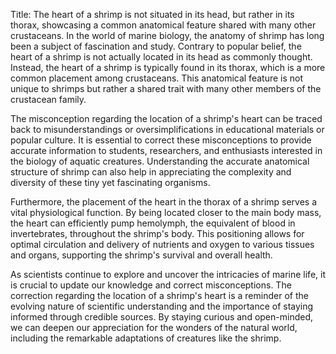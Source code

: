 Title: The heart of a shrimp is not situated in its head, but rather in its thorax, showcasing a common anatomical feature shared with many other crustaceans.
In the world of marine biology, the anatomy of shrimp has long been a subject of fascination and study. Contrary to popular belief, the heart of a shrimp is not actually located in its head as commonly thought. Instead, the heart of a shrimp is typically found in its thorax, which is a more common placement among crustaceans. This anatomical feature is not unique to shrimps but rather a shared trait with many other members of the crustacean family.

The misconception regarding the location of a shrimp's heart can be traced back to misunderstandings or oversimplifications in educational materials or popular culture. It is essential to correct these misconceptions to provide accurate information to students, researchers, and enthusiasts interested in the biology of aquatic creatures. Understanding the accurate anatomical structure of shrimp can also help in appreciating the complexity and diversity of these tiny yet fascinating organisms.

Furthermore, the placement of the heart in the thorax of a shrimp serves a vital physiological function. By being located closer to the main body mass, the heart can efficiently pump hemolymph, the equivalent of blood in invertebrates, throughout the shrimp's body. This positioning allows for optimal circulation and delivery of nutrients and oxygen to various tissues and organs, supporting the shrimp's survival and overall health.

As scientists continue to explore and uncover the intricacies of marine life, it is crucial to update our knowledge and correct misconceptions. The correction regarding the location of a shrimp's heart is a reminder of the evolving nature of scientific understanding and the importance of staying informed through credible sources. By staying curious and open-minded, we can deepen our appreciation for the wonders of the natural world, including the remarkable adaptations of creatures like the shrimp.